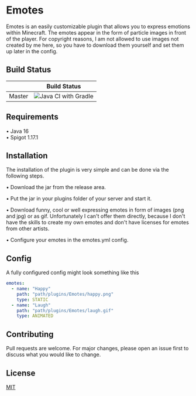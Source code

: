 # Emotes

Emotes is an easily customizable plugin that allows you to express emotions within Minecraft. The emotes appear in the form of particle images in front of the player. For copyright reasons, I am not allowed to use images not created by me here, so you have to download them yourself and set them up later in the config.

## Build Status
|             | Build Status                                                                                                            |
|-------------|-------------------------------------------------------------------------------------------------------------------------|
| Master      | ![Java CI with Gradle](https://github.com/DerCoderLukas/Emotes/workflows/Java%20CI%20with%20Gradle/badge.svg) |

## Requirements

• Java 16 \
• Spigot 1.17.1

## Installation

The installation of the plugin is very simple and can be done via the following steps.

• Download the jar from the release area.

• Put the jar in your plugins folder of your server and start it.

• Download funny, cool or well expressing emotes in form of images (png and jpg) or as gif.
Unfortunately I can't offer them directly, because I don't have the skills to
create my own emotes and don't have licenses for emotes from other artists.

• Configure your emotes in the emotes.yml config.

## Config

A fully configured config might look something like this

``` yaml
emotes:
  - name: "Happy"
    path: "path/plugins/Emotes/happy.png"
    type: STATIC
  - name: "Laugh"
    path: "path/plugins/Emotes/laugh.gif"
    type: ANIMATED
```

## Contributing

Pull requests are welcome. For major changes, please open an issue first to discuss what you would like to change.

## License

[MIT](https://github.com/DerCoderLukas/Emotes/blob/master/LICENSE)